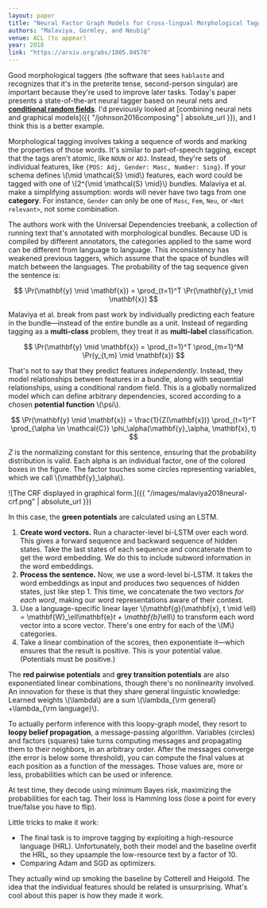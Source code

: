 ```yaml
---
layout: paper
title: "Neural Factor Graph Models for Cross-lingual Morphological Tagging"
authors: "Malaviya, Gormley, and Neubig"
venue: ACL (to appear)
year: 2018
link: "https://arxiv.org/abs/1805.04570"
---
```


Good morphological taggers (the software that sees `hablaste` and recognizes that it's in the preterite tense, second-person singular) are important because they're used to improve later tasks. Today's paper presents a state-of-the-art neural tagger based on neural nets and [**conditional random fields**](https://en.wikipedia.org/wiki/Conditional_random_field). I'd previously looked at [combining neural nets and graphical models]({{ "/johnson2016composing" | absolute_url }}), and I think this is a better example.

<!--more-->

Morphological tagging involves taking a sequence of words and marking the properties of those words. It's similar to part-of-speech tagging, except that the tags aren't atomic, like `NOUN` or `ADJ`. Instead, they're sets of individual features, like `{POS: Adj, Gender: Masc, Number: Sing}`. If your schema defines \\(\mid \mathcal{S} \mid\\) features, each word could be tagged with one of \\(2^{\mid \mathcal{S} \mid}\\) bundles. Malaviya et al. make a simplifying assumption: words will never have two tags from one **category**. For instance, `Gender` can only be one of `Masc`, `Fem`, `Neu`, or `<Not relevant>`, not some combination. 

The authors work with the Universal Dependencies treebank, a collection of running text that's annotated with morphological bundles. Because UD is compiled by different annotators, the categories applied to the same word can be different from language to language.  This inconsistency has weakened previous taggers, which assume that the space of bundles will match between the languages. The probability of the tag sequence given the sentence is:

$$ \Pr(\mathbf{y} \mid \mathbf{x}) = \prod_{t=1}^T \Pr(\mathbf{y}_t \mid \mathbf{x}) $$



Malaviya et al. break from past work by individually predicting each feature in the bundle—instead of the entire bundle as a unit. Instead of regarding tagging as a **multi-class** problem, they treat it as **multi-label** classification. 

$$ \Pr(\mathbf{y} \mid \mathbf{x}) = \prod_{t=1}^T \prod_{m=1}^M \Pr(y_{t,m} \mid \mathbf{x}) $$


That's not to say that they predict features *independently*. Instead, they model relationships between features in a bundle, along with sequential relationships, using a conditional random field. This is a globally normalized model which can define arbitrary dependencies, scored according to a chosen **potential function** \\(\psi\\).

$$ \Pr(\mathbf{y} \mid \mathbf{x}) = \frac{1}{Z(\mathbf{x})} \prod_{t=1}^T \prod_{\alpha \in \mathcal{C}} \phi_\alpha(\mathbf{y}_\alpha,  \mathbf{x}, t) $$

*Z* is the normalizing constant for this sentence, ensuring that the probability distribution is valid. Each alpha is an individual factor, one of the colored boxes in the figure. The factor touches some circles representing variables, which we call \\(\mathbf{y}_\alpha\\).


![The CRF displayed in graphical form.]({{ "/images/malaviya2018neural-crf.png" | absolute_url }})

In this case, the **green potentials** are calculated using an LSTM.

1. **Create word vectors.** Run a character-level bi-LSTM over each word. This gives a forward sequence and backward sequence of hidden states. Take the last states of each sequence and concatenate them to get the word embedding. We do this to include subword information in the word embeddings.
2. **Process the sentence.** Now, we use a word-level bi-LSTM. It takes the word embeddings as input and produces two sequences of hidden states, just like step 1. This time, we concatenate the two vectors *for each word*, making our word representations aware of their context.
3. Use a language-specific linear layer \\(\mathbf{g}(\mathbf{x}, t \mid \ell) = \mathbf{W}_\ell\mathbf{e}_t + \mathbf{b}_\ell\\) to transform each word vector into a score vector. There's one entry for each of the \\(M\\) categories.
4. Take a linear combination of the scores, then exponentiate it—which ensures that the result is positive. This is your potential value. (Potentials must be positive.)

The **red pairwise potentials** and **grey transition potentials** are also exponentiated linear combinations, though there's no nonlinearity involved. An innovation for these is that they share general linguistic knowledge: Learned weights \\(\lambda\\) are a sum \\(\lambda_{\rm general} +\lambda_{\rm language}\\).

To actually perform inference with this loopy-graph model, they resort to **loopy belief propagation**, a message-passing algorithm. Variables (circles) and factors (squares) take turns computing messages and propagating them to their neighbors, in an arbitrary order. After the messages converge (the error is below some threshold), you can compute the final values at each position as a function of the messages. Those values are, more or less, probabilities which can be used or inference.

At test time, they decode using minimum Bayes risk, maximizing the probabilities for each tag. Their loss is Hamming loss (lose a point for every true/false you have to flip). 

Little tricks to make it work:

- The final task is to improve tagging by exploiting a high-resource language (HRL). Unfortunately, both their model and the baseline overfit the HRL, so they upsample the low-resource text by a factor of 10.
- Comparing Adam and SGD as optimizers.  


They actually wind up smoking the baseline by Cotterell and Heigold. The idea that the individual features should be related is unsurprising. What's cool about this paper is how they made it work.
